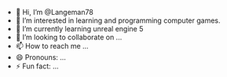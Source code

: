- 👋 Hi, I’m @Langeman78
- 👀 I’m interested in learning and programming computer games.
- 🌱 I’m currently learning unreal engine 5
- 💞️ I’m looking to collaborate on ...
- 📫 How to reach me ...
- 😄 Pronouns: ...
- ⚡ Fun fact: ...

<!---
Langeman78/Langeman78 is a ✨ special ✨ repository because its `README.md` (this file) appears on your GitHub profile.
You can click the Preview link to take a look at your changes.
--->
